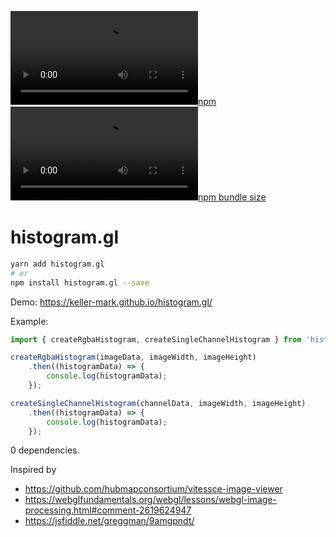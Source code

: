 [![npm](https://img.shields.io/npm/v/histogram.gl)](https://www.npmjs.com/package/histogram.gl)
[![npm bundle size](https://img.shields.io/bundlephobia/min/histogram.gl)](https://unpkg.com/browse/histogram.gl/)

# histogram.gl

```sh
yarn add histogram.gl
# or
npm install histogram.gl --save
```

Demo: https://keller-mark.github.io/histogram.gl/

Example:

```js
import { createRgbaHistogram, createSingleChannelHistogram } from 'histogram.gl';

createRgbaHistogram(imageData, imageWidth, imageHeight)
    .then((histogramData) => {
        console.log(histogramData);
    });

createSingleChannelHistogram(channelData, imageWidth, imageHeight)
    .then((histogramData) => {
        console.log(histogramData);
    });
```

0 dependencies.

Inspired by
- https://github.com/hubmapconsortium/vitessce-image-viewer
- https://webglfundamentals.org/webgl/lessons/webgl-image-processing.html#comment-2619624947
- https://jsfiddle.net/greggman/9amgpndt/
